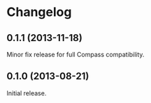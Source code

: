 # Changelog

## 0.1.1 (2013-11-18)

Minor fix release for full Compass compatibility.

## 0.1.0 (2013-08-21)

Initial release.
